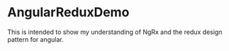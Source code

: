 # AngularReduxDemo
This is intended to show my understanding of NgRx and the redux design pattern for angular.
